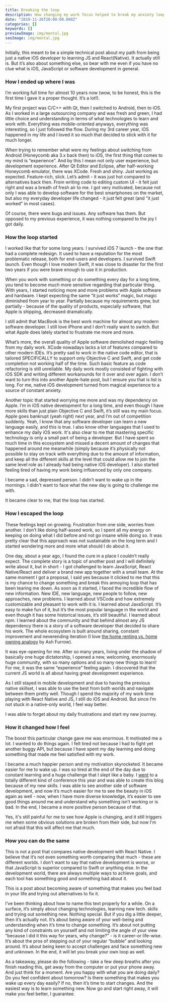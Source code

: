 ```yaml
---
title: Breaking the loop
description: How changing my work focus helped to break my anxiety loop.
date: "2019-11-26T20:00:00.000Z"
categories: []
keywords: []
previewImage: img/mental.jpg
seoImage: img/mental.jpg
---
```


Initially, this meant to be a simple technical post about my path from being just a native iOS developer to learning JS and React(Native). It actually still is. But it’s also about something else, so bear with me even if you have no clue what is iOS, JavaScript or software development in general.

### How I ended up where I was

I’m working full time for almost 10 years now (wow, to be honest, this is the first time I gave it a proper thought. It’s a lot!).

My first project was C/C++ with Qt, then I switched to Android, then to iOS. As I worked in a large outsourcing company and was fresh and green, I had little choice and understanding in terms of what technologies to learn and work with. Everything was mobile-oriented anyways, everything was interesting, so I just followed the flow. During my 3rd career year, iOS happened in my life and I loved it so much that decided to stick with it for much longer.

When trying to remember what were my feelings about switching from Android (Honeycomb aka 3.x back then) to iOS, the first thing that comes to my mind is “experience”. And by this I mean not only user experience, but development experience. After Qt Editor and Eclipse, after half-working Honeycomb emulator, there was XCode. Fresh and shiny. Just working as expected. Feature-rich, slick. Let’s admit - it was just hot compared to alternatives back then. From writing code to editing custom UI - it felt just right and was a breath of fresh air to me. I got very motivated, because not only I was able to develop software for the best smartphones on the market, but also my everyday developer life changed - it just felt great (and "it just worked" in most cases).

Of course, there were bugs and issues. Any software has them. But opposed to my previous experience, it was nothing compared to the joy I got daily.

### How the loop started

I worked like that for some long years. I survived iOS 7 launch - the one that had a complete redesign. It used to have a reputation for the most problematic release, both for end-users and developers. I survived Swift launch. Even though I love modern Swift, it was close to disaster for the first two years if you were brave enough to use it in production.

When you work with something or do something every day for a long time, you tend to become much more sensitive regarding that particular thing. With years, I started noticing more and more problems with Apple software and hardware. I kept expecting the same “it just works” magic, but magic diminished from year to year. Partially because my requirements grew, but partially - because of the quality of products, especially software, that Apple is shipping, decreased dramatically.

I still admit that MacBook is the best work machine for almost any modern software developer. I still love iPhone and I don’t really want to switch. But what Apple does lately started to frustrate me more and more.

What’s more, the overall quality of Apple software demolished magic feeling from my daily work. XCode nowadays lacks a lot of features compared to other modern IDEs. It’s pretty sad to work in the native code editor, that is tailored SPECIFICALLY to support only Objective C and Swift, and get code completion not working half of the time. Such basic feature as code refactoring is still unreliable. My daily work mostly consisted of fighting with iOS SDK and writing different workarounds for it over and over again. I don’t want to turn this into another Apple-hate post, but I ensure you that is list is long. For me, native iOS development turned from magical experience to a source of constant anxiety.

Another topic that started worrying me more and was my dependency on Apple. I’m in iOS native development for a long time, and even though I have more skills than just plain Objective C and Swift, it’s still was my main focus. Apple goes bankrupt (yeah right) next year, and I’m out of competition suddenly. Yeah, I know that any software developer can learn a new language easily, and this is true. I also know other languages that I used to enhance my daily iOS work. It's also clear to me that mastering specific technology is only a small part of being a developer. But I have spent so much time in this ecosystem and missed a decent amount of changes that happened around me meanwhile (simply because it’s physically not possible to stay on track with everything due to the amount of information, and keep all the different skills at the level that could allow me to join the same level role as I already had being native iOS developer). I also started feeling tired of having my work being influenced by only one company.

I became a sad, depressed person. I didn't want to wake up in the mornings. I didn't want to face what the new day is going to challenge me with.

It became clear to me, that the loop has started.

### How I escaped the loop

These feelings kept on growing. Frustration from one side, worries from another. I don’t like doing half-assed work, so I spent all my energy on keeping on doing what I did before and not go insane while doing so. It was pretty clear that this approach was not sustainable on the long term and I started wondering more and more what should I do about it.

One day, about a year ago, I found the cure in a place I couldn’t really expect. The complete story is a topic of another post and I will definitely write about it, but in short - I got challenged to learn JavaScript, React Native/React and deliver a brand new app together with a small team. At the same moment I got a proposal, I said yes because it clicked to me that this is my chance to change something and break this annoying loop that has been tearing me down.
As soon as it started, I faced the incredible flow of new information. New IDE, new language, new people to follow, new approaches, new problems. I learned about VSCode and how extremely customizable and pleasant to work with it is. I learned about JavaScript. It’s easy to make fun of it, but it’s the most popular language in the world and even though it has some historical issues, it’s still beautiful. I learned about npm. I learned about the community and that behind almost any JS dependency there is a story of a software developer that decided to share his work. The whole ecosystem is built around sharing, constant improvement and neverending iteration (I love [the home renting vs. home owning analogy](https://ashfurrow.com/blog/ios-versus-javascript-how-to-learn-from-other-programming-communities/) by Ash Furrow).

It was eye-opening for me. After so many years, living under the shadow of basically one huge dictatorship, I opened a new, welcoming, enormously huge community, with so many options and so many new things to learn! For me, it was the same “experience” feeling again. I discovered that the current JS world is all about having great development experience.

As I still stayed in mobile development and due to having the previous native skillset, I was able to use the best from both worlds and navigate between them pretty well. Though I spend the majority of my work time playing with React Native and JS, I still do iOS and Android. But since I’m not stuck in a native-only world, I feel way better.

I was able to forget about my daily frustrations and start my new journey.

### How it changed how I feel

The boost this particular change gave me was enormous. It motivated me a lot. I wanted to do things again. I felt tired not because I had to fight yet another buggy API, but because I have spent my day learning and doing something that made me feel satisfied with my work.

I became a much happier person and my motivation skyrocketed. It became easier for me to wake up. I was so tired at the end of the day due to constant learning and a huge challenge that I slept like a baby. I [went](/reactiveconf-2019-conference-review) to a totally different kind of conference this year and was able to create this blog because of my new skills. I was able to see another side of software development, and now it’s much easier for me to see the beauty in iOS again as well - now, when I have more diverse knowledge, it’s easier to see good things around me and understand why something isn’t working or is bad. In the end, I became a more positive person because of that.

Yes, it's still painful for me to see how Apple is changing, and it still triggers me when some obvious solutions are broken from their side, but now I'm not afraid that this will affect me that much.

### How you can do the same

This is not a post that compares native development with React Native. I believe that it’s not even something worth comparing that much - these are different worlds. I don’t want to say that native development is worse, or that JavaScript is superior compared to Swift or anything else. In the development world, there are always multiple ways to achieve goals, and each tool has something good and something bad about it.

This is a post about becoming aware of something that makes you feel bad in your life and trying out alternatives to fix it.

I’ve been thinking about how to name this text properly for a while. On a surface, it’s simply about changing technologies, learning new tech. skills and trying out something new. Nothing special. But if you dig a little deeper, then it’s actually not. It’s about being aware of your well-being and understanding when it’s time to change something. It’s about not putting any kind of constraints on yourself and not limiting the angle of your view “because I did it this way for years, why change?” - is it career-or life-wise. It’s about the pros of stepping out of your regular “bubble” and looking around. It’s about being keen to accept challenges and face something new and unknown. In the end, it will let you break your own loop as well.

As a takeaway, please do the following - take a few deep breaths after you finish reading this, get away from the computer or put your phone away. And just think for a moment. Are you happy with what you are doing daily? Do you feel confident about tomorrow? Is there something that makes you wake up every day easily? If no, then it’s time to start changes. And the easiest way is to learn something new. Now go and start right away, it will make you feel better, I guarantee.

